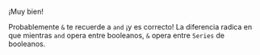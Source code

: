 ¡Muy bien! 

Probablemente `&` te recuerde a `and` ¡y es correcto! La diferencia radica en que mientras `and` opera entre booleanos, `&` opera entre `Series` de booleanos. 

